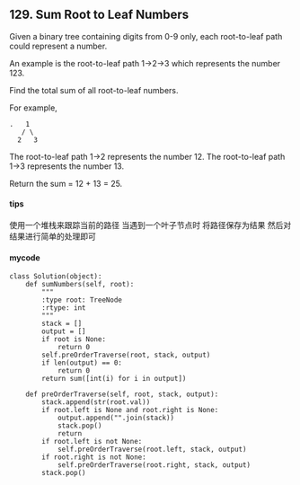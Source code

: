## 129. Sum Root to Leaf Numbers

Given a binary tree containing digits from 0-9 only, each root-to-leaf path could represent a number.

An example is the root-to-leaf path 1->2->3 which represents the number 123.

Find the total sum of all root-to-leaf numbers.

For example,


```
.   1
   / \
  2   3
```

The root-to-leaf path 1->2 represents the number 12.
The root-to-leaf path 1->3 represents the number 13.

Return the sum = 12 + 13 = 25.

#### tips
使用一个堆栈来跟踪当前的路径 当遇到一个叶子节点时 将路径保存为结果 然后对结果进行简单的处理即可

#### mycode

```
class Solution(object):
    def sumNumbers(self, root):
        """
        :type root: TreeNode
        :rtype: int
        """
        stack = []
        output = []
        if root is None:
            return 0
        self.preOrderTraverse(root, stack, output)
        if len(output) == 0:
            return 0
        return sum([int(i) for i in output])

    def preOrderTraverse(self, root, stack, output):
        stack.append(str(root.val))
        if root.left is None and root.right is None:
            output.append("".join(stack))
            stack.pop()
            return
        if root.left is not None:
            self.preOrderTraverse(root.left, stack, output)
        if root.right is not None:
            self.preOrderTraverse(root.right, stack, output)
        stack.pop()
```
